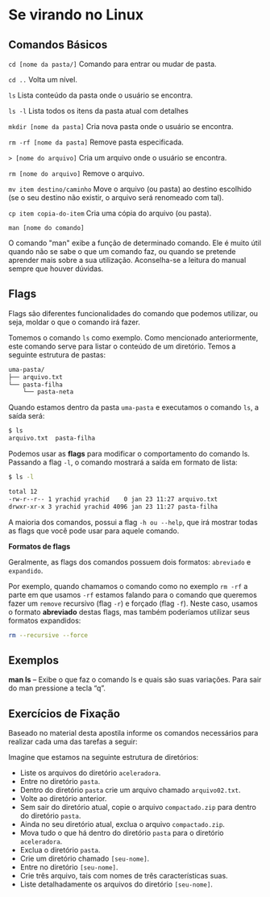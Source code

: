 # Se virando no Linux

## Comandos Básicos

`cd [nome da pasta/]` Comando para entrar ou mudar de pasta.

`cd ..` Volta um nível.

`ls` Lista conteúdo da pasta onde o usuário se encontra.

`ls -l` Lista todos os itens da pasta atual com detalhes

`mkdir [nome da pasta]` Cria nova pasta onde o usuário se encontra.

`rm -rf [nome da pasta]` Remove pasta especificada.

`> [nome do arquivo]` Cria um arquivo onde o usuário se encontra.

`rm [nome do arquivo]` Remove o arquivo.

`mv item destino/caminho` Move o arquivo \(ou pasta\) ao destino escolhido \(se o seu destino não existir, o arquivo será renomeado com tal\).

`cp item copia-do-item` Cria uma cópia do arquivo \(ou pasta\).

`man [nome do comando]`

O comando "man" exibe a função de determinado comando. Ele é muito útil quando não se sabe o que um comando faz, ou quando se pretende aprender mais sobre a sua utilização. Aconselha-se a leitura do manual sempre que houver dúvidas.

## Flags

Flags são diferentes funcionalidades do comando que podemos utilizar, ou seja, moldar o que o comando irá fazer.

Tomemos o comando `ls` como exemplo. Como mencionado anteriormente, este comando serve para listar o conteúdo de um diretório. Temos a seguinte estrutura de pastas:

```bash
uma-pasta/
├── arquivo.txt
└── pasta-filha
    └── pasta-neta
```

Quando estamos dentro da pasta `uma-pasta` e executamos o comando `ls`, a saída será:

```bash
$ ls
arquivo.txt  pasta-filha
```

Podemos usar as **flags** para modificar o comportamento do comando ls. Passando a flag `-l`, o comando mostrará a saída em formato de lista:

```bash
$ ls -l

total 12
-rw-r--r-- 1 yrachid yrachid    0 jan 23 11:27 arquivo.txt
drwxr-xr-x 3 yrachid yrachid 4096 jan 23 11:27 pasta-filha
```

A maioria dos comandos, possui a flag `-h ou --help`, que irá mostrar todas as flags que você pode usar para aquele comando.

**Formatos de flags**

Geralmente, as flags dos comandos possuem dois formatos: `abreviado` e `expandido`.

Por exemplo, quando chamamos o comando como no exemplo `rm -rf` a parte em que usamos `-rf` estamos falando para o comando que queremos fazer um `remove` recursivo \(flag `-r`\) e forçado \(flag `-f`\). Neste caso, usamos o formato **abreviado** destas flags, mas também poderíamos utilizar seus formatos expandidos:

```bash
rm --recursive --force
```

## Exemplos

**man ls** – Exibe o que faz o comando ls e quais são suas variações. Para sair do man pressione a tecla “q”.

## Exercícios de Fixação

Baseado no material desta apostila informe os comandos necessários para realizar cada uma das tarefas a seguir:

Imagine que estamos na seguinte estrutura de diretórios:

  * Liste os arquivos do diretório `aceleradora`.
  * Entre no diretório `pasta`.
  * Dentro do diretório `pasta` crie um arquivo chamado `arquivo02.txt`.
  * Volte ao diretório anterior.
  * Sem sair do diretório atual, copie o arquivo `compactado.zip` para dentro do diretório `pasta`.
  * Ainda no seu diretório atual, exclua o arquivo `compactado.zip`.
  * Mova tudo o que há dentro do diretório `pasta` para o diretório `aceleradora`.
  * Exclua o diretório `pasta`.
  * Crie um diretório chamado `[seu-nome]`.
  * Entre no diretório `[seu-nome]`.
  * Crie três arquivo, tais com nomes de três características suas.
  * Liste detalhadamente os arquivos do diretório `[seu-nome]`.

